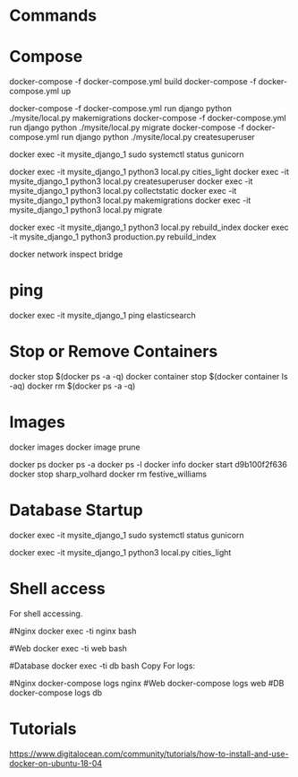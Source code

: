 # Commands

# Compose
docker-compose -f docker-compose.yml build
docker-compose -f docker-compose.yml up

docker-compose -f docker-compose.yml run django python ./mysite/local.py makemigrations
docker-compose -f docker-compose.yml run django python ./mysite/local.py migrate
docker-compose -f docker-compose.yml run django python ./mysite/local.py createsuperuser


docker exec -it mysite_django_1 sudo systemctl status gunicorn

docker exec -it mysite_django_1 python3 local.py cities_light
docker exec -it mysite_django_1 python3 local.py createsuperuser
docker exec -it mysite_django_1 python3 local.py collectstatic
docker exec -it mysite_django_1 python3 local.py makemigrations
docker exec -it mysite_django_1 python3 local.py migrate

docker exec -it mysite_django_1 python3 local.py rebuild_index
docker exec -it mysite_django_1 python3 production.py rebuild_index

docker network inspect bridge

# ping
docker exec -it mysite_django_1 ping elasticsearch

# Stop or Remove Containers
docker stop $(docker ps -a -q)
docker container stop $(docker container ls -aq)
docker rm $(docker ps -a -q)

# Images
docker images
docker image prune


docker ps
docker ps -a
docker ps -l
docker info
docker start d9b100f2f636
docker stop sharp_volhard
docker rm festive_williams


# Database Startup
docker exec -it mysite_django_1 sudo systemctl status gunicorn

docker exec -it mysite_django_1 python3 local.py cities_light


# Shell access
For shell accessing.

#Nginx
docker exec -ti nginx bash

#Web
docker exec -ti web bash

#Database
docker exec -ti db bash
Copy
For logs:

#Nginx
docker-compose logs nginx
#Web
docker-compose logs web
#DB
docker-compose logs db



# Tutorials
https://www.digitalocean.com/community/tutorials/how-to-install-and-use-docker-on-ubuntu-18-04
